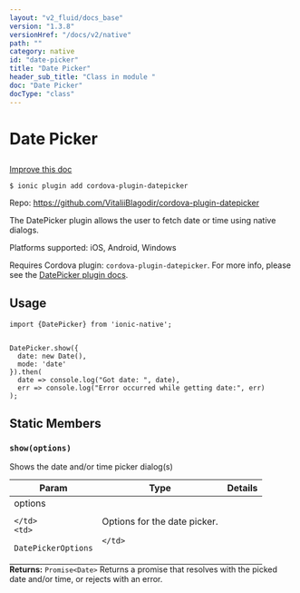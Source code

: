 ```yaml
---
layout: "v2_fluid/docs_base"
version: "1.3.8"
versionHref: "/docs/v2/native"
path: ""
category: native
id: "date-picker"
title: "Date Picker"
header_sub_title: "Class in module "
doc: "Date Picker"
docType: "class"
---
```









<h1 class="api-title">

  
  Date Picker
  

  

  

</h1>

<a class="improve-v2-docs" href="http://github.com/driftyco/ionic-native/edit/master/src/plugins/datepicker.ts#L63">
  Improve this doc
</a>





<!-- decorators -->


<pre><code>$ ionic plugin add cordova-plugin-datepicker</code></pre>
<p>Repo:
  <a href="https://github.com/VitaliiBlagodir/cordova-plugin-datepicker">
    https://github.com/VitaliiBlagodir/cordova-plugin-datepicker
  </a>
</p>

<!-- description -->

<p>The DatePicker plugin allows the user to fetch date or time using native dialogs.</p>
<p>Platforms supported: iOS, Android, Windows</p>
<p>Requires Cordova plugin: <code>cordova-plugin-datepicker</code>. For more info, please see the <a href="https://github.com/VitaliiBlagodir/cordova-plugin-datepicker">DatePicker plugin docs</a>.</p>



<!-- @usage tag -->

<h2>Usage</h2>

<pre><code class="lang-js">import {DatePicker} from &#39;ionic-native&#39;;


DatePicker.show({
  date: new Date(),
  mode: &#39;date&#39;
}).then(
  date =&gt; console.log(&quot;Got date: &quot;, date),
  err =&gt; console.log(&quot;Error occurred while getting date:&quot;, err)
);
</code></pre>




<!-- @property tags -->
<h2>Static Members</h2>
<div id="show"></div>
<h3><code>show(options)</code>
  
</h3>

Shows the date and/or time picker dialog(s)


<table class="table param-table" style="margin:0;">
  <thead>
  <tr>
    <th>Param</th>
    <th>Type</th>
    <th>Details</th>
  </tr>
  </thead>
  <tbody>
  
  <tr>
    <td>
      options
      
      
    </td>
    <td>
      
<code>DatePickerOptions</code>
    </td>
    <td>
      <p>Options for the date picker.</p>

      
    </td>
  </tr>
  
  </tbody>
</table>





<div class="return-value" markdown="1">
  <i class="icon ion-arrow-return-left"></i>
  <b>Returns:</b> 
<code>Promise&lt;Date&gt;</code> Returns a promise that resolves with the picked date and/or time, or rejects with an error.
</div>




<!-- methods on the class -->

<!-- related link --><!-- end content block -->


<!-- end body block -->


